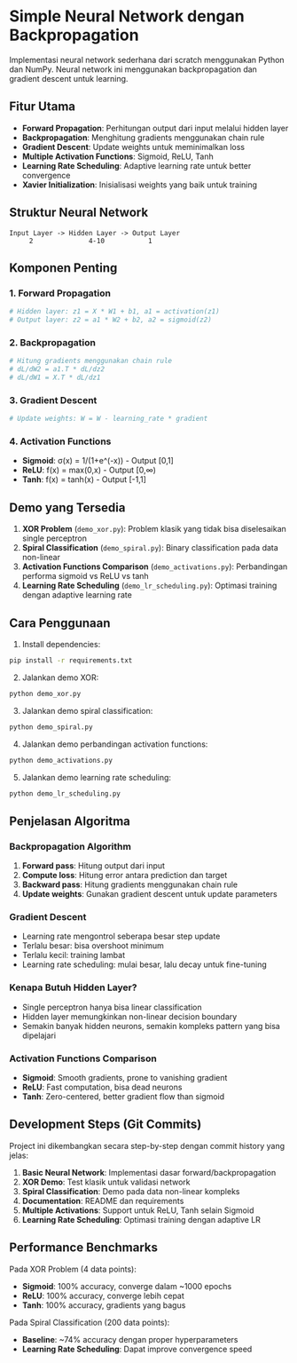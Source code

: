 # Simple Neural Network dengan Backpropagation

Implementasi neural network sederhana dari scratch menggunakan Python dan NumPy. Neural network ini menggunakan backpropagation dan gradient descent untuk learning.

## Fitur Utama

- **Forward Propagation**: Perhitungan output dari input melalui hidden layer
- **Backpropagation**: Menghitung gradients menggunakan chain rule
- **Gradient Descent**: Update weights untuk meminimalkan loss
- **Multiple Activation Functions**: Sigmoid, ReLU, Tanh
- **Learning Rate Scheduling**: Adaptive learning rate untuk better convergence
- **Xavier Initialization**: Inisialisasi weights yang baik untuk training

## Struktur Neural Network

```
Input Layer -> Hidden Layer -> Output Layer
     2              4-10           1
```

## Komponen Penting

### 1. Forward Propagation
```python
# Hidden layer: z1 = X * W1 + b1, a1 = activation(z1)  
# Output layer: z2 = a1 * W2 + b2, a2 = sigmoid(z2)
```

### 2. Backpropagation
```python
# Hitung gradients menggunakan chain rule
# dL/dW2 = a1.T * dL/dz2
# dL/dW1 = X.T * dL/dz1
```

### 3. Gradient Descent
```python
# Update weights: W = W - learning_rate * gradient
```

### 4. Activation Functions
- **Sigmoid**: σ(x) = 1/(1+e^(-x)) - Output [0,1]
- **ReLU**: f(x) = max(0,x) - Output [0,∞)
- **Tanh**: f(x) = tanh(x) - Output [-1,1]

## Demo yang Tersedia

1. **XOR Problem** (`demo_xor.py`): Problem klasik yang tidak bisa diselesaikan single perceptron
2. **Spiral Classification** (`demo_spiral.py`): Binary classification pada data non-linear
3. **Activation Functions Comparison** (`demo_activations.py`): Perbandingan performa sigmoid vs ReLU vs tanh
4. **Learning Rate Scheduling** (`demo_lr_scheduling.py`): Optimasi training dengan adaptive learning rate

## Cara Penggunaan

1. Install dependencies:
```bash
pip install -r requirements.txt
```

2. Jalankan demo XOR:
```bash
python demo_xor.py
```

3. Jalankan demo spiral classification:
```bash
python demo_spiral.py
```

4. Jalankan demo perbandingan activation functions:
```bash
python demo_activations.py
```

5. Jalankan demo learning rate scheduling:
```bash
python demo_lr_scheduling.py
```

## Penjelasan Algoritma

### Backpropagation Algorithm
1. **Forward pass**: Hitung output dari input
2. **Compute loss**: Hitung error antara prediction dan target
3. **Backward pass**: Hitung gradients menggunakan chain rule
4. **Update weights**: Gunakan gradient descent untuk update parameters

### Gradient Descent
- Learning rate mengontrol seberapa besar step update
- Terlalu besar: bisa overshoot minimum
- Terlalu kecil: training lambat
- Learning rate scheduling: mulai besar, lalu decay untuk fine-tuning

### Kenapa Butuh Hidden Layer?
- Single perceptron hanya bisa linear classification
- Hidden layer memungkinkan non-linear decision boundary
- Semakin banyak hidden neurons, semakin kompleks pattern yang bisa dipelajari

### Activation Functions Comparison
- **Sigmoid**: Smooth gradients, prone to vanishing gradient
- **ReLU**: Fast computation, bisa dead neurons
- **Tanh**: Zero-centered, better gradient flow than sigmoid

## Development Steps (Git Commits)

Project ini dikembangkan secara step-by-step dengan commit history yang jelas:

1. **Basic Neural Network**: Implementasi dasar forward/backpropagation
2. **XOR Demo**: Test klasik untuk validasi network
3. **Spiral Classification**: Demo pada data non-linear kompleks
4. **Documentation**: README dan requirements
5. **Multiple Activations**: Support untuk ReLU, Tanh selain Sigmoid
6. **Learning Rate Scheduling**: Optimasi training dengan adaptive LR

## Performance Benchmarks

Pada XOR Problem (4 data points):
- **Sigmoid**: 100% accuracy, converge dalam ~1000 epochs
- **ReLU**: 100% accuracy, converge lebih cepat
- **Tanh**: 100% accuracy, gradients yang bagus

Pada Spiral Classification (200 data points):
- **Baseline**: ~74% accuracy dengan proper hyperparameters
- **Learning Rate Scheduling**: Dapat improve convergence speed
